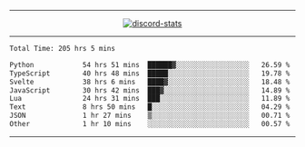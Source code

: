 <a href="https://www.github.com/ripavoid" target="_blank" rel="noreferrer">

-------

<div align='center'>
    <a href='https://discordapp.com/users/825178146797518881'>
        <img align='center' alt='discord-stats' src='https://api.discord-status.me/825178146797518881?nitro&boost=4&gradient=%231e0b1a%2C%23000000%2C%23000000%2C%23160316'></img>
    </a>
</div>

-------

<!--START_SECTION:waka-->

```txt
Total Time: 205 hrs 5 mins

Python            54 hrs 51 mins  ██████▓░░░░░░░░░░░░░░░░░░   26.59 %
TypeScript        40 hrs 48 mins  █████░░░░░░░░░░░░░░░░░░░░   19.78 %
Svelte            38 hrs 6 mins   ████▓░░░░░░░░░░░░░░░░░░░░   18.48 %
JavaScript        30 hrs 42 mins  ███▓░░░░░░░░░░░░░░░░░░░░░   14.89 %
Lua               24 hrs 31 mins  ███░░░░░░░░░░░░░░░░░░░░░░   11.89 %
Text              8 hrs 50 mins   █░░░░░░░░░░░░░░░░░░░░░░░░   04.29 %
JSON              1 hr 27 mins    ▒░░░░░░░░░░░░░░░░░░░░░░░░   00.71 %
Other             1 hr 10 mins    ░░░░░░░░░░░░░░░░░░░░░░░░░   00.57 %
```

<!--END_SECTION:waka-->

-------
